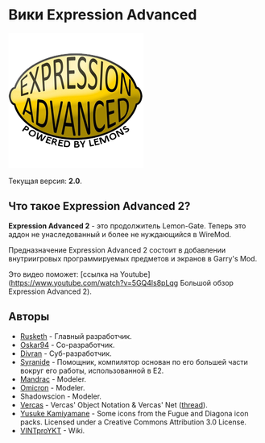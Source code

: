 # Вики Expression Advanced

![](../images/ea-logo.png)

Текущая версия: **2.0**.

## Что такое Expression Advanced 2?

**Expression Advanced 2** - это продолжитель Lemon-Gate. Теперь это аддон не унаследованный и более не нуждающийся в WireMod.

Предназначение Expression Advanced 2 состоит в добавлении внутриигровых программируемых предметов и экранов в Garry's Mod.

Это видео поможет: [ссылка на Youtube](https://www.youtube.com/watch?v=5GQ4ls8pLqg Большой обзор Expression Advanced 2).

## Авторы

- [Rusketh](http://github.com/Rusketh) - Главный разработчик.
- [Oskar94](http://github.com/oskar94) - Со-разработчик.
- [Divran](https://github.com/Divran) - Суб-разработчик.
- [Syranide](https://github.com/syranide) - Помощник, компилятор основан по его большей части вокруг его работы, использованной в E2.
- [Mandrac](https://github.com/mandrac) - Modeler.
- [Omicron](https://github.com/OmicroNiuM) - Modeler.
- Shadowscion - Modeler.
- [Vercas](https://github.com/vercas) - Vercas' Object Notation & Vercas' Net ([thread](http://www.facepunch.com/showthread.php?t=1194008)).
- [Yusuke Kamiyamane](http://p.yusukekamiyamane.com/) - Some icons from the Fugue and Diagona icon packs. Licensed under a Creative Commons Attribution 3.0 License.
- [VINTproYKT](https://github.com/VINTproYKT) - Wiki.